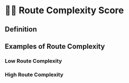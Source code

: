 # 🔷🔻 <eco>Route</eco> Complexity Score

## Definition

## Examples of <eco>Route</eco> Complexity

### Low <eco>Route</eco> Complexity

### High <eco>Route</eco> Complexity